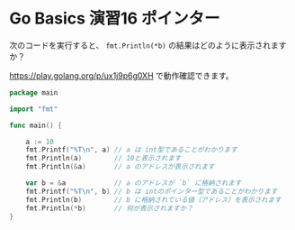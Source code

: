 # Go Basics 演習16 ポインター

次のコードを実行すると、 `fmt.Println(*b)` の結果はどのように表示されますか？

https://play.golang.org/p/ux1j9p6g0XH で動作確認できます。


```go
package main

import "fmt"

func main() {

	a := 10
	fmt.Printf("%T\n", a) // a は int型であることがわかります
	fmt.Println(a)        // 10と表示されます
	fmt.Println(&a)       // a のアドレスが表示されます

	var b = &a            // a のアドレスが `b` に格納されます
	fmt.Printf("%T\n", b) // b は intのポインター型であることがわかります
	fmt.Println(b)        // b に格納されている値（アドレス）を表示されます
	fmt.Println(*b)       // 何が表示されますか？
}
```
